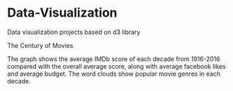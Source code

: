 # Data-Visualization
Data visualization projects based on d3 library

The Century of Movies

The graph shows the average IMDb score of each decade from 1916-2016 compared with the overall average score, along with average facebook likes and average budget. The word clouds show popular movie genres in each decade.
